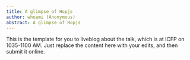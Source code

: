 ```yaml
---
title: A glimpse of Hopjs
author: whoami (Anonymous)
abstract: A glimpse of Hopjs
---
```


This is the template for you to liveblog about the talk,
which is at ICFP on 1035-1100 AM.  Just replace the content here
with your edits, and then submit it online.

